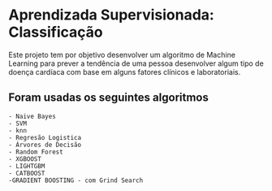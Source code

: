 # Aprendizada Supervisionada: Classificação
Este projeto tem por objetivo desenvolver um algoritmo de Machine Learning para prever a tendência de uma pessoa desenvolver algum tipo de doença cardíaca com base em alguns fatores clínicos e laboratoriais.

## Foram usadas os seguintes algoritmos
    - Naive Bayes
    - SVM
    - knn
    - Regresão Logistica
    - Árvores de Decisão
    - Random Forest
    - XGBOOST
    - LIGHTGBM
    - CATBOOST
    -GRADIENT BOOSTING - com Grind Search
    


